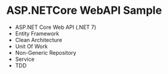 # ASP.NETCore WebAPI Sample

- ASP.NET Core Web API (.NET 7)
- Entity Framework
- Clean Architecture
- Unit Of Work
- Non-Generic Repository
- Service
- TDD
